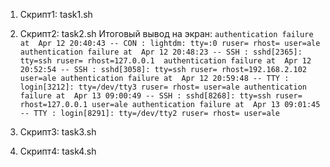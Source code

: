 1) Скрипт1: task1.sh
2) Скрипт2: task2.sh
Итоговый вывод на экран:
`
authentication failure at  Apr 12 20:40:43 -- CON : lightdm: tty=:0 ruser= rhost= user=ale
authentication failure at  Apr 12 20:48:23 -- SSH : sshd[2365]: tty=ssh ruser= rhost=127.0.0.1 
authentication failure at  Apr 12 20:52:54 -- SSH : sshd[3058]: tty=ssh ruser= rhost=192.168.2.102 user=ale
authentication failure at  Apr 12 20:59:48 -- TTY : login[3212]: tty=/dev/tty3 ruser= rhost= user=ale
authentication failure at  Apr 13 09:00:49 -- SSH : sshd[8268]: tty=ssh ruser= rhost=127.0.0.1 user=ale
authentication failure at  Apr 13 09:01:45 -- TTY : login[8291]: tty=/dev/tty2 ruser= rhost= user=ale
`

3) Скрипт3: task3.sh
4) Скрипт4: task4.sh

